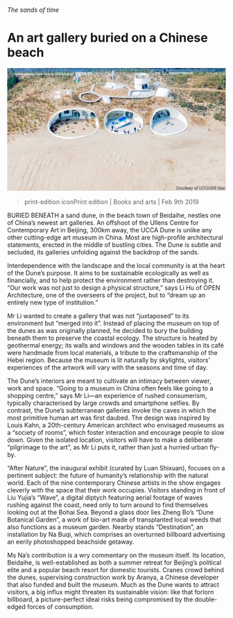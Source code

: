 ###### The sands of time

# An art gallery buried on a Chinese beach 

![image](images/20190209_BKP004_0.jpg) 

> print-edition iconPrint edition | Books and arts | Feb 9th 2019 

BURIED BENEATH a sand dune, in the beach town of Beidaihe, nestles one of China’s newest art galleries. An offshoot of the Ullens Centre for Contemporary Art in Beijing, 300km away, the UCCA Dune is unlike any other cutting-edge art museum in China. Most are high-profile architectural statements, erected in the middle of bustling cities. The Dune is subtle and secluded, its galleries unfolding against the backdrop of the sands. 

Interdependence with the landscape and the local community is at the heart of the Dune’s purpose. It aims to be sustainable ecologically as well as financially, and to help protect the environment rather than destroying it. “Our work was not just to design a physical structure,” says Li Hu of OPEN Architecture, one of the overseers of the project, but to “dream up an entirely new type of institution.” 

Mr Li wanted to create a gallery that was not “juxtaposed” to its environment but “merged into it”. Instead of placing the museum on top of the dunes as was originally planned, he decided to bury the building beneath them to preserve the coastal ecology. The structure is heated by geothermal energy; its walls and windows and the wooden tables in its café were handmade from local materials, a tribute to the craftsmanship of the Hebei region. Because the museum is lit naturally by skylights, visitors’ experiences of the artwork will vary with the seasons and time of day. 

The Dune’s interiors are meant to cultivate an intimacy between viewer, work and space. “Going to a museum in China often feels like going to a shopping centre,” says Mr Li—an experience of rushed consumerism, typically characterised by large crowds and smartphone selfies. By contrast, the Dune’s subterranean galleries invoke the caves in which the most primitive human art was first daubed. The design was inspired by Louis Kahn, a 20th-century American architect who envisaged museums as a “society of rooms”, which foster interaction and encourage people to slow down. Given the isolated location, visitors will have to make a deliberate “pilgrimage to the art”, as Mr Li puts it, rather than just a hurried urban fly-by. 

“After Nature”, the inaugural exhibit (curated by Luan Shixuan), focuses on a pertinent subject: the future of humanity’s relationship with the natural world. Each of the nine contemporary Chinese artists in the show engages cleverly with the space that their work occupies. Visitors standing in front of Liu Yujia’s “Wave”, a digital diptych featuring aerial footage of waves rushing against the coast, need only to turn around to find themselves looking out at the Bohai Sea. Beyond a glass door lies Zheng Bo’s “Dune Botanical Garden”, a work of bio-art made of transplanted local weeds that also functions as a museum garden. Nearby stands “Destination”, an installation by Na Buqi, which comprises an overturned billboard advertising an eerily photoshopped beachside getaway. 

Ms Na’s contribution is a wry commentary on the museum itself. Its location, Beidaihe, is well-established as both a summer retreat for Beijing’s political elite and a popular beach resort for domestic tourists. Cranes crowd behind the dunes, supervising construction work by Aranya, a Chinese developer that also funded and built the museum. Much as the Dune wants to attract visitors, a big influx might threaten its sustainable vision: like that forlorn billboard, a picture-perfect ideal risks being compromised by the double-edged forces of consumption. 

